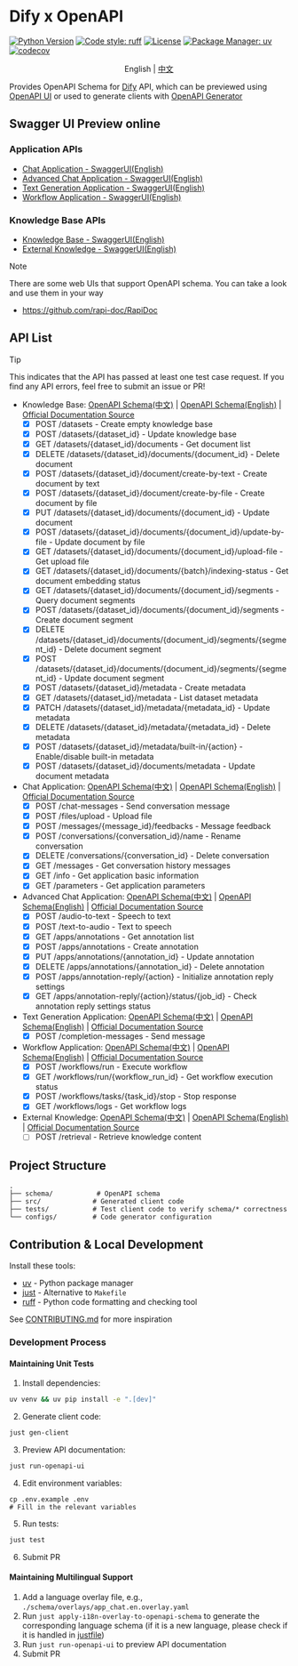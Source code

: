 # Dify x OpenAPI

[![Python Version](https://img.shields.io/badge/python-3.9%2B-blue)](https://www.python.org)
[![Code style: ruff](https://img.shields.io/badge/code%20style-ruff-000000.svg)](https://github.com/astral-sh/ruff)
[![License](https://img.shields.io/badge/license-MIT-green.svg)](LICENSE)
[![Package Manager: uv](https://img.shields.io/badge/package%20manager-uv-black)](https://github.com/astral-sh/uv)
[![codecov](https://codecov.io/gh/straydragon/dify-openapi/branch/main/graph/badge.svg)](https://codecov.io/gh/straydragon/dify-openapi)


<div align="center">

English | [中文](./README.zh.md)

</div>

Provides OpenAPI Schema for [Dify](https://github.com/langgenius/dify) API, which can be previewed using [OpenAPI UI](https://github.com/swagger-api/swagger-ui) or used to generate clients with [OpenAPI Generator](https://github.com/OpenAPITools/openapi-generator)

## Swagger UI Preview online

### Application APIs
- [Chat Application - SwaggerUI(English)](https://petstore.swagger.io/?url=https://raw.githubusercontent.com/StrayDragon/dify-openapi/refs/heads/main/schema/app_chat.en.yaml)
- [Advanced Chat Application - SwaggerUI(English)](https://petstore.swagger.io/?url=https://raw.githubusercontent.com/StrayDragon/dify-openapi/refs/heads/main/schema/app_advanced_chat.en.yaml)
- [Text Generation Application - SwaggerUI(English)](https://petstore.swagger.io/?url=https://raw.githubusercontent.com/StrayDragon/dify-openapi/refs/heads/main/schema/app_generation.en.yaml)
- [Workflow Application - SwaggerUI(English)](https://petstore.swagger.io/?url=https://raw.githubusercontent.com/StrayDragon/dify-openapi/refs/heads/main/schema/app_workflow.en.yaml)

### Knowledge Base APIs
- [Knowledge Base - SwaggerUI(English)](https://petstore.swagger.io/?url=https://raw.githubusercontent.com/StrayDragon/dify-openapi/refs/heads/main/schema/knowledge_base.en.yaml)
- [External Knowledge - SwaggerUI(English)](https://petstore.swagger.io/?url=https://raw.githubusercontent.com/StrayDragon/dify-openapi/refs/heads/main/schema/external_knowledge_base.en.yaml)

> [!note]
> There are some web UIs that support OpenAPI schema. You can take a look and use them in your way
> - https://github.com/rapi-doc/RapiDoc

## API List

> [!tip]
> This indicates that the API has passed at least one test case request. If you find any API errors, feel free to submit an issue or PR!

- Knowledge Base: [OpenAPI Schema(中文)](./schema/knowledge_base.zh.yaml) | [OpenAPI Schema(English)](./schema/knowledge_base.en.yaml) | [Official Documentation Source](https://github.com/langgenius/dify/tree/1.2.0/web/app/(commonLayout)/datasets/template)
  - [x] POST /datasets - Create empty knowledge base
  - [x] POST /datasets/{dataset_id} - Update knowledge base
  - [x] GET /datasets/{dataset_id}/documents - Get document list
  - [x] DELETE /datasets/{dataset_id}/documents/{document_id} - Delete document
  - [x] POST /datasets/{dataset_id}/document/create-by-text - Create document by text
  - [x] POST /datasets/{dataset_id}/document/create-by-file - Create document by file
  - [x] PUT /datasets/{dataset_id}/documents/{document_id} - Update document
  - [x] POST /datasets/{dataset_id}/documents/{document_id}/update-by-file - Update document by file
  - [x] GET /datasets/{dataset_id}/documents/{document_id}/upload-file - Get upload file
  - [x] GET /datasets/{dataset_id}/documents/{batch}/indexing-status - Get document embedding status
  - [x] GET /datasets/{dataset_id}/documents/{document_id}/segments - Query document segments
  - [x] POST /datasets/{dataset_id}/documents/{document_id}/segments - Create document segment
  - [x] DELETE /datasets/{dataset_id}/documents/{document_id}/segments/{segment_id} - Delete document segment
  - [x] POST /datasets/{dataset_id}/documents/{document_id}/segments/{segment_id} - Update document segment
  - [x] POST /datasets/{dataset_id}/metadata - Create metadata
  - [x] GET /datasets/{dataset_id}/metadata - List dataset metadata
  - [x] PATCH /datasets/{dataset_id}/metadata/{metadata_id} - Update metadata
  - [x] DELETE /datasets/{dataset_id}/metadata/{metadata_id} - Delete metadata
  - [x] POST /datasets/{dataset_id}/metadata/built-in/{action} - Enable/disable built-in metadata
  - [x] POST /datasets/{dataset_id}/documents/metadata - Update document metadata

- Chat Application: [OpenAPI Schema(中文)](./schema/app_chat.zh.yaml) | [OpenAPI Schema(English)](./schema/app_chat.en.yaml) | [Official Documentation Source](https://github.com/langgenius/dify/tree/1.2.0/web/app/components/develop/template)
  - [x] POST /chat-messages - Send conversation message
  - [x] POST /files/upload - Upload file
  - [x] POST /messages/{message_id}/feedbacks - Message feedback
  - [x] POST /conversations/{conversation_id}/name - Rename conversation
  - [x] DELETE /conversations/{conversation_id} - Delete conversation
  - [x] GET /messages - Get conversation history messages
  - [x] GET /info - Get application basic information
  - [x] GET /parameters - Get application parameters

- Advanced Chat Application: [OpenAPI Schema(中文)](./schema/app_advanced_chat.zh.yaml) | [OpenAPI Schema(English)](./schema/app_advanced_chat.en.yaml) | [Official Documentation Source](https://github.com/langgenius/dify/tree/1.2.0/web/app/components/develop/template)
  - [x] POST /audio-to-text - Speech to text
  - [x] POST /text-to-audio - Text to speech
  - [x] GET /apps/annotations - Get annotation list
  - [x] POST /apps/annotations - Create annotation
  - [x] PUT /apps/annotations/{annotation_id} - Update annotation
  - [x] DELETE /apps/annotations/{annotation_id} - Delete annotation
  - [x] POST /apps/annotation-reply/{action} - Initialize annotation reply settings
  - [x] GET /apps/annotation-reply/{action}/status/{job_id} - Check annotation reply settings status

- Text Generation Application: [OpenAPI Schema(中文)](./schema/app_generation.zh.yaml) | [OpenAPI Schema(English)](./schema/app_generation.en.yaml) | [Official Documentation Source](https://github.com/langgenius/dify/tree/1.2.0/web/app/components/develop/template)
  - [x] POST /completion-messages - Send message

- Workflow Application: [OpenAPI Schema(中文)](./schema/app_workflow.zh.yaml) | [OpenAPI Schema(English)](./schema/app_workflow.en.yaml) | [Official Documentation Source](https://github.com/langgenius/dify/tree/1.2.0/web/app/components/develop/template)
  - [x] POST /workflows/run - Execute workflow
  - [x] GET /workflows/run/{workflow_run_id} - Get workflow execution status
  - [x] POST /workflows/tasks/{task_id}/stop - Stop response
  - [x] GET /workflows/logs - Get workflow logs

- External Knowledge: [OpenAPI Schema(中文)](./schema/external_knowledge_base.zh.yaml) | [OpenAPI Schema(English)](./schema/external_knowledge_base.en.yaml) | [Official Documentation Source](https://docs.dify.ai/v1.2.0/guides/knowledge-base/external-knowledge-api-documentation)
  - [ ] POST /retrieval - Retrieve knowledge content

## Project Structure

```
.
├── schema/           # OpenAPI schema
├── src/             # Generated client code
├── tests/           # Test client code to verify schema/* correctness
└── configs/         # Code generator configuration
```

## Contribution & Local Development

Install these tools:

- [uv](https://github.com/astral-sh/uv) - Python package manager
- [just](https://github.com/casey/just) - Alternative to `Makefile`
- [ruff](https://github.com/astral-sh/ruff) - Python code formatting and checking tool

See [CONTRIBUTING.md](./doc/CONTRIBUTING.md) for more inspiration

### Development Process

#### Maintaining Unit Tests

1. Install dependencies:
```bash
uv venv && uv pip install -e ".[dev]"
```

2. Generate client code:
```bash
just gen-client
```

3. Preview API documentation:
```bash
just run-openapi-ui
```

4. Edit environment variables:

```
cp .env.example .env
# Fill in the relevant variables
```

5. Run tests:
```bash
just test
```
6. Submit PR

#### Maintaining Multilingual Support

1. Add a language overlay file, e.g., `./schema/overlays/app_chat.en.overlay.yaml`
2. Run `just apply-i18n-overlay-to-openapi-schema` to generate the corresponding language schema (if it is a new language, please check if it is handled in [justfile](./justfile))
3. Run `just run-openapi-ui` to preview API documentation
4. Submit PR
